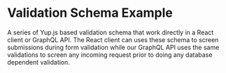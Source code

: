 # Validation Schema Example

A series of Yup.js based validation schema that work directly in a React client or GraphQL API. The React client can uses these schema to screen submissions during form validation while our GraphQL API uses the same validations to screen any incoming request prior to doing any database dependent validation.
